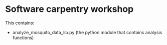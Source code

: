 Software carpentry workshop
===========================

This contains:

* analyze_mosquito_data_lib.py (the python module that contains analysis functions)